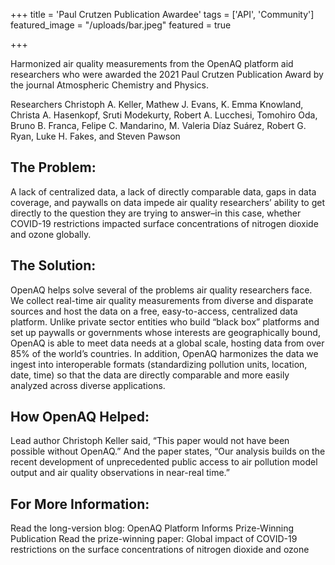 +++
title = 'Paul Crutzen Publication Awardee'
tags = ['API', 'Community']
featured_image = "/uploads/bar.jpeg"
featured = true

+++


Harmonized air quality measurements from the OpenAQ platform aid researchers who were awarded the 2021 Paul Crutzen Publication Award by the journal Atmospheric Chemistry and Physics.

Researchers Christoph A. Keller, Mathew J. Evans, K. Emma Knowland, Christa A. Hasenkopf, Sruti Modekurty, Robert A. Lucchesi, Tomohiro Oda, Bruno B. Franca, Felipe C. Mandarino, M. Valeria Díaz Suárez, Robert G. Ryan, Luke H. Fakes, and Steven Pawson

## The Problem: 

A lack of centralized data, a lack of directly comparable data, gaps in data coverage, and paywalls on data impede air quality researchers’ ability to get directly to the question they are trying to answer–in this case, whether COVID-19 restrictions impacted surface concentrations of nitrogen dioxide and ozone globally. 

## The Solution: 

OpenAQ helps solve several of the problems air quality researchers face. We collect real-time air quality measurements from diverse and disparate sources and host the data on a free, easy-to-access, centralized data platform. Unlike private sector entities who build “black box” platforms and set up paywalls or governments whose interests are geographically bound, OpenAQ is able to meet data needs at a global scale, hosting data from over 85% of the world’s countries. In addition, OpenAQ harmonizes the data we ingest into interoperable formats (standardizing pollution units, location, date, time) so that the data are directly comparable and more easily analyzed across diverse applications. 

## How OpenAQ Helped: 
Lead author Christoph Keller said, “This paper would not have been possible without OpenAQ.” And the paper states, “Our analysis builds on the recent development of unprecedented public access to air pollution model output and air quality observations in near-real time.”

## For More Information:
Read the long-version blog: OpenAQ Platform Informs Prize-Winning Publication
Read the prize-winning paper: Global impact of COVID-19 restrictions on the surface concentrations of nitrogen dioxide and ozone

